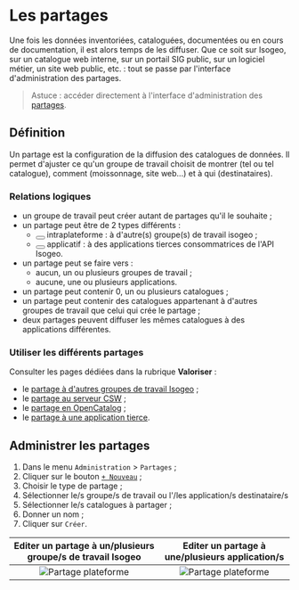 # Les partages <i class="fa fa-share-alt"></i>

Une fois les données inventoriées, cataloguées, documentées ou en cours de documentation, il est alors temps de les diffuser. Que ce soit sur Isogeo, sur un catalogue web interne, sur un portail SIG public, sur un logiciel métier, un site web public, etc. : tout se passe par l&apos;interface d&apos;administration des partages.

> Astuce : accéder directement à l&apos;interface d&apos;administration des [partages](https://app.isogeo.com/admin/shares).

## Définition

Un partage est la configuration de la diffusion des catalogues de données. Il permet d&apos;ajuster ce qu&apos;un groupe de travail choisit de montrer (tel ou tel catalogue), comment (moissonnage, site web...) et à qui (destinataires).

### Relations logiques

* un groupe de travail peut créer autant de partages qu&apos;il le souhaite ;
* un partage peut être de 2 types différents :
	+ <button type="button" class="btn btn-lg btn-default  type-switch" data-type="group"><i class="fa fa-users"></i></button> intraplateforme : à d&apos;autre(s) groupe(s) de travail isogeo ;
	+ <button type="button" class="btn btn-lg btn-default type-switch" data-type="group"><i class="fa fa-cogs"></i></button> applicatif : à des applications tierces consommatrices de l&apos;API Isogeo.
* un partage peut se faire vers :
    + aucun, un ou plusieurs groupes de travail ;
    + aucune, une ou plusieurs applications.
* un partage peut contenir 0, un ou plusieurs catalogues ;
* un partage peut contenir des catalogues appartenant à d&apos;autres groupes de travail que celui qui crée le partage ;
* deux partages peuvent diffuser les mêmes catalogues à des applications différentes.

### Utiliser  les différents partages

Consulter les pages dédiées dans la rubrique **Valoriser** :
* le [partage à d&apos;autres groupes de travail Isogeo](../publish/share_platform.html) ;
* le [partage au serveur CSW](../publish/csw_server.html) ;
* le [partage en OpenCatalog](https://help.isogeo.com/opencatalog/fr/usage/generate.html) ;
* le [partage à une application tierce](../publish/usages_api.html).

## Administrer les partages

1. Dans le menu `Administration` > `Partages` ;
2. Cliquer sur le bouton [`+ Nouveau`](https://app.isogeo.com/admin/shares/new) ;
3. Choisir le type de partage ;
4. Sélectionner le/s groupe/s de travail ou l&apos;/les application/s destinataire/s
5. Sélectionner le/s catalogues à partager ;
6. Donner un nom ;
7. Cliquer sur `Créer`.

| Editer un partage à un/plusieurs groupe/s de travail Isogeo | Editer un partage à une/plusieurs application/s |
| :--: | :--: |
| ![Partage plateforme ](/assets/adm_shares_platform_edit.png "") | ![Partage plateforme](/assets/adm_shares_apps_multiApps_multiCatalogs.png "") |
